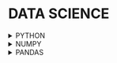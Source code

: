 # DATA SCIENCE

<details>
<summary>PYTHON</summary>
<br>

  <details>
  <summary><a href="https://github.com/JaydeepAgravat/PYTHON/blob/main/001_basics.ipynb">1. Basics</a></summary>
  
  - About Python
  - Output
  - Data Types
  - Variables
  - Comments
  - Keywords & Identifiers
  - Input
  - Type conversion
  - Literals
  </details>
  
  <details>
  <summary><a href="https://github.com/JaydeepAgravat/PYTHON/blob/main/002_operators_if_else_loops.ipynb">2. Operators | if-else | Loops</a></summary>
  
  - Operators
  - if-else
  - Modules
  - Loops
  - Nested Loop
  - Loop Control Statement
  </details>
  
  <details>
  <summary><a href="https://github.com/JaydeepAgravat/PYTHON/blob/main/003_string.ipynb">3. String</a></summary>
  
  - String
  - Creating Stings
  - Accessing Substrings from a String
  - Editing and Deleting in Strings
  - Operations on Strings
  - Common Functions
  - capitalize / title / upper / lower / swapcase
  - count / find / Index
  - endswith / startswith
  - format
  - isalnum / isalpha / isdigit / isidentifier
  - split / join
  - replace
  - strip
  - Programs on String
  </details>
  
  <details>
  <summary><a href="https://github.com/JaydeepAgravat/PYTHON/blob/main/004_time_complexity.ipynb">4. Time complexity</a></summary>
  
  - What is efficiency in programming?
  - Why efficiency is important?
  - Types of efficiency:
    - Space and Time Efficiency
  - Techniques to measure time efficiency:
    - Measuring time to execute
    - Counting operations involved
    - Abstract notion of order of growth
  - Types of orders of growth
    - constant
    - linear
    - quadratic
    - logarithmic
    - nlogn
    - exponential
  - Complexity Growth
    - O(1), O(log(n)), O(n), O(nlog(n)), O(n^2), O(2^n)
  - Examples
  </details>
  
  <details>
  <summary><a href="https://github.com/JaydeepAgravat/PYTHON/blob/main/005_list.ipynb">5. List</a></summary>
  
  - List
  - Array vs Lists
  - How lists are stored in memory
  - Characteristics of a List
  - Creating a list
  - Accessing items from a list
  - Adding Items to a List: append(), extend() & insert()
  - Editing items in a list
  - Deleting items from a list: del, remove(), pop() & clear()
  - Operators on Lists: Arithmetic, Membership, and loop
  - List Function: len(), min(), max(), sorted(), count(), index(), reverse(), sort(), copy()
  - List Comprehension
  - 2 ways to traverse a list (loop): item wise & index wise
  - zip() function
  - Disadvantages of List
  - How to take list as input from user
  - List Programs
  </details>
  
  <details>
  <summary><a href="https://github.com/JaydeepAgravat/PYTHON/blob/main/006_tuple_set_dictionary.ipynb">6. Tuple | Set | Dictionary</a></summary>
  
  - Tuple
    - Creating Tuples
    - Accessing Items
    - Editing items (error)
    - Adding items (error)
    - Deleting items
    - Operations on Tuples
    - Tuple Functions
    - Difference between Lists and Tuples
    - Why use tuple?
    - Special Syntax/ tuple unpacking/ zip()
  - Set
    - Creating Sets
    - Accessing Items (error)
    - Editing Items (error)
    - Adding Items
    - Deleting Items
    - Set Operation
    - Set Functions
    - Frozenset
    - Set Comprehension/ zip()
  - Dictionary
    - Create Dictionary
    - Accessing items
    - Adding key-value pair
    - Remove key-value pair
    - Editing key-value pair
    - Dictionary Operations
    - Dictionary Functions
    - Dictionary Comprehension/ zip()
  </details>
  
  <details>
  <summary><a href="https://github.com/JaydeepAgravat/PYTHON/blob/main/007_functions.ipynb">7. Function</a></summary>
  
  - Function
  - docstring
  - 2 Point of views
  - Parameters Vs Arguments
  - Types of Arguments
  - *args and **kwargs
  - How Functions are executed in memory
  - Without return statement
  - Variable Scope
  - Nested Functions
  - Functions are 1st class citizens
  - Benefits of using a Function
  - Lambda Function
  - Lambda vs Normal Function
  - Higher Order Functions
  - Map
  - Filter
  - Reduce
  </details>
  
  <details>
  <summary><a href="https://github.com/JaydeepAgravat/PYTHON/blob/main/008_oop_1.ipynb">8. OOP1</a></summary>
  
  - Class & Object
  - Class Diagram
  - Constructor
  - Method vs Function
  - self
  - Magic Method
  </details>
  
  <details>
  <summary><a href="https://github.com/JaydeepAgravat/PYTHON/blob/main/009_oop_2.ipynb">9. OOP2</a></summary>
  
  - How objects access attributes
  - Attribute creation from outside of the class
  - Reference Variables
  - Pass by Reference
  - Mutability of Object
  - Encapsulation
  - Collection of objects
  - Static variables vs Instance variables
  - Static methods
  </details>
  
  <details>
  <summary><a href="https://github.com/JaydeepAgravat/PYTHON/blob/main/010_oop_3.ipynb">10. OOP3</a></summary>
  
  - Class Relationship
  - Aggregation (Has-A relationship)
  - Inheritance
  - Super Keyword
  - Method Overriding
  - Super Keyword
  - Types Of Inheritance
    - Single Inheritance
    - Multilevel Inheritance
    - Hierarchical Inheritance
    - Multiple Inheritance
    - Hybrid Inheritance
  - The diamond Problem
  - Polymorphism
  - Method Overriding
  - Method Overloading
  - Operator Overloading
  - Abstraction
  </details>
  
  <details>
  <summary><a href="https://github.com/JaydeepAgravat/PYTHON/blob/main/011_file_handling.ipynb">11. File Handling</a></summary>
  
  - Types of data in I/O
  - How file I/O is done in most programming languages
  - Writing to a new file
  - Write multiline strings
  - Writing to a existing file
  - How exactly open() works?
  - Append mode
  - Writing many lines
  - Reading from files read()
  - Reading from files readline()
  - Reading from files readlines()
  - Using Context Manager (With)
  - Working with big file
  - Seek and Tell
  - Problems with working in text mode
  - Working with binary file
  - Working with other data types in file handling
  - Serialization and Deserialization
  - JSON module: dump and load
  - Serializing and Deserializing custom objects
  - Pickling
  - Pickle Vs Json
  </details>
  
  <details>
  <summary><a href="https://github.com/JaydeepAgravat/PYTHON/blob/main/012_recursion.ipynb">12. Recursion</a></summary>
  
  - a*b
  - n!
  - Palindrome String
  - Fibonacci Sequence
  - Memoization
  - Power Set
  </details>
  
  <details>
  <summary><a href="https://github.com/JaydeepAgravat/PYTHON/blob/main/013_exception_handling.ipynb">13. Exception Handling</a></summary>
  
  - Stages Where Error May Occur
  - Syntax Error
  - Exception
  - Try - Except
  - Handling Multiple Error
  - Handling Specific Error
  - Try - Except - Else
  - Try - Except - Else - Finally
  - Raise Exception
  - Creating Custom Exception
  </details>
  
  <details>
  <summary><a href="">14. Namespace | Decorator</a></summary>
  
  - Namespaces
  - Scope and LEGB Rule
  - local & global scope
  - built-in scope
  - enclosing scope
  - Decorators
  </details>
  
  <details>
  <summary><a href="https://github.com/JaydeepAgravat/PYTHON/blob/main/015_Iterator.ipynb">15. Iterator</a></summary>
  
  - Iterable
  - Iterator
  - Iteration
  - Working of for loop
  - Custom for loop
  - Custom range function
  </details>
  
  <details>
  <summary><a href="https://github.com/JaydeepAgravat/PYTHON/blob/main/016_generator.ipynb">16. Generator</a></summary>
  
  - Generator Functions
  - Generator Expressions
  - Lazy Evaluation
  - Yield and Yield From
  - Custome range function with generator
  - Benefits of using a Generator
  </details>
</details>

<details>
<summary>NUMPY</summary>
</details>

<details>
<summary>PANDAS</summary>
<br>
  
  <details>
  <summary><a href="https://github.com/JaydeepAgravat/PANDAS/blob/main/001_series.ipynb">1. Series</a></summary>
  
  - Pandas Series
  - Series from lists
  - Series from dict
  - Series Attributes
  - Series using read_csv
  - Series methods
  - Series Maths Methods
  - Series Indexing
  - Series with Python Functionalities
  - Boolean Indexing on Series
  - Plotting Graphs on Series
  - Some Important Series Methods
  </details>

  <details>
  <summary><a href="https://github.com/JaydeepAgravat/PANDAS/blob/main/002_dataframe.ipynb">2. DataFrame</a></summary>
     
  - Pandas DataFrame
  - Creating DataFrame
  - DataFrame Attributes and Methods
  - Math Methods
  - Selecting cols from a DataFrame
  - Selecting rows from a DataFrame
  - Selecting both rows and cols
  - Filtering a DataFrame
  - Adding new cols
  </details>

  <details>
  <summary><a href="https://github.com/JaydeepAgravat/PANDAS/blob/main/003_methods.ipynb">3. Methods</a></summary>
  
  - Series methods
  - DataFrame methods     
  </details>
</details>

